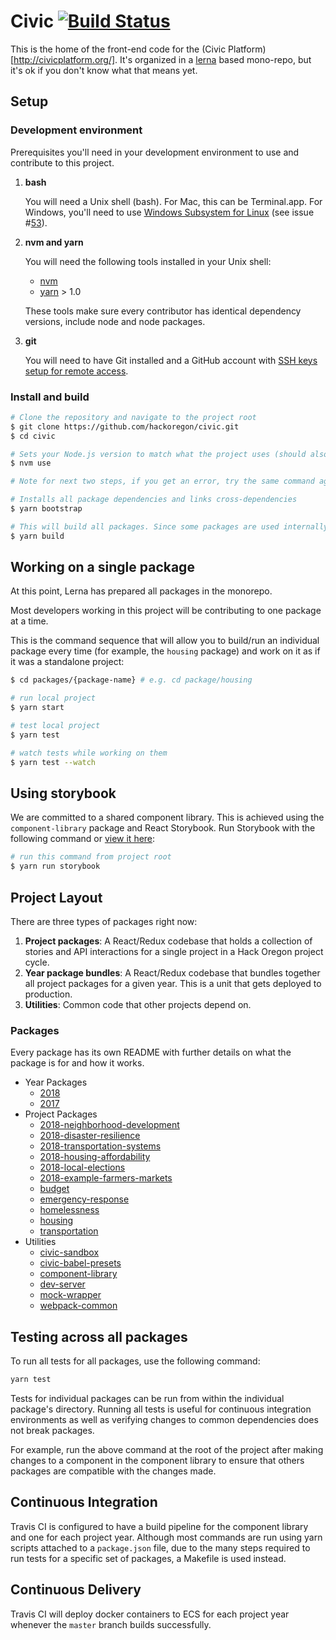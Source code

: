 # Civic [![Build Status](https://travis-ci.org/hackoregon/civic.svg?branch=master)](https://travis-ci.org/hackoregon/civic)

This is the home of the front-end code for the (Civic Platform)[http://civicplatform.org/]. It's organized in a [lerna](learn.io) based mono-repo, but it's ok if you don't know what that means yet.

## Setup

### Development environment
Prerequisites you'll need in your development environment to use and contribute to this project.

1. **bash** 
	
	You will need a Unix shell (bash). For Mac, this can be Terminal.app. For Windows, you'll need to use [Windows Subsystem for Linux](https://docs.microsoft.com/en-us/windows/wsl/install-win10) (see issue #[53](https://github.com/hackoregon/civic/issues/53)).
2. **nvm and yarn** 
	
	You will need the following tools installed in your Unix shell:

	* [nvm](https://github.com/creationix/nvm)
	* [yarn](https://yarnpkg.com/) > 1.0
	
	These tools make sure every contributor has identical dependency versions, include node and node packages.

3. **git**   

	You will need to have Git installed and a GitHub account with [SSH keys setup for remote access](https://help.github.com/articles/connecting-to-github-with-ssh/).

### Install and build

```bash
# Clone the repository and navigate to the project root
$ git clone https://github.com/hackoregon/civic.git
$ cd civic

# Sets your Node.js version to match what the project uses (should also happen on clone)
$ nvm use

# Note for next two steps, if you get an error, try the same command again.

# Installs all package dependencies and links cross-dependencies
$ yarn bootstrap

# This will build all packages. Since some packages are used internally, they need to be built before the dependent packages are worked on. This operation takes while (~10 minutes), but only needs to be run at the project root once.
$ yarn build
```

## Working on a single package

At this point, Lerna has prepared all packages in the monorepo.

Most developers working in this project will be contributing to one package at a time.

This is the command sequence that will allow you to build/run an individual package every time (for example, the `housing` package)
and work on it as if it was a standalone project:

```bash
$ cd packages/{package-name} # e.g. cd package/housing

# run local project
$ yarn start

# test local project
$ yarn test

# watch tests while working on them
$ yarn test --watch
```

## Using storybook

We are committed to a shared component library. This is achieved using the `component-library` package and React Storybook.
Run Storybook with the following command or [view it here](https://hackoregon.github.io/civic/):

```bash
# run this command from project root
$ yarn run storybook
```


## Project Layout

There are three types of packages right now:

1. **Project packages**: A React/Redux codebase that holds a collection of stories and API interactions for a single
   project in a Hack Oregon project cycle.
2. **Year package bundles**: A React/Redux codebase that bundles together all project packages for a given year. This
   is a unit that gets deployed to production.
4. **Utilities**: Common code that other projects depend on.

### Packages

Every package has its own README with further details on what the package is for and how it works.

  - Year Packages
    - [2018](packages/2018/README.md)
    - [2017](packages/2017/README.md)
  - Project Packages
    - [2018-neighborhood-development](packages/2018-neighborhood-development/README.md)
    - [2018-disaster-resilience](packages/2018-disaster-resilience/README.md)
    - [2018-transportation-systems](packages/2018-transportation-systems/README.md)
    - [2018-housing-affordability](packages/2018-housing-affordability/README.md)
    - [2018-local-elections](packages/2018-local-elections/README.md)
    - [2018-example-farmers-markets](packages/2018-example-farmers-markets/README.md)
    - [budget](packages/budget/README.md)
    - [emergency-response](packages/emergency-response/README.md)
    - [homelessness](packages/homelessness/README.md)
    - [housing](packages/housing/README.md)
    - [transportation](packages/transportation/README.md)
  - Utilities
    - [civic-sandbox](packages/civic-sandbox/README.md)
    - [civic-babel-presets](packages/civic-babel-presets/README.md)
    - [component-library](packages/component-library/README.md)
    - [dev-server](packages/dev-server/README.md)
    - [mock-wrapper](packages/mock-wrapper/README.md)
    - [webpack-common](packages/webpack-common/README.md)
    

## Testing across all packages

To run all tests for all packages, use the following command:

```bash
yarn test
```

Tests for individual packages can be run from within the individual package's directory. Running all tests is useful for continuous integration environments as well as verifying changes to common dependencies does not break packages.

For example, run the above command at the root of the project after making changes to a component in the component library to ensure that others packages are compatible with the changes made.

## Continuous Integration

Travis CI is configured to have a build pipeline for the component library and one for each project year. Although most
commands are run using yarn scripts attached to a `package.json` file, due to the many steps required to run tests for
a specific set of packages, a Makefile is used instead.

## Continuous Delivery

Travis CI will deploy docker containers to ECS for each project year whenever the `master` branch builds successfully.
